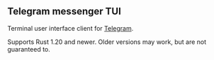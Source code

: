 ## Telegram messenger TUI

Terminal user interface client for [Telegram](http://telegram.org).

Supports Rust 1.20 and newer.
Older versions may work, but are not guaranteed to.
